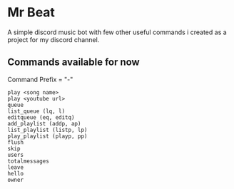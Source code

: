 # Mr Beat

A simple discord music bot with few other useful commands i created as a project for my discord channel.

## Commands available for now

Command Prefix = "-"
```
play <song name>
play <youtube url>
queue
list_queue (lq, l)
editqueue (eq, editq)
add_playlist (addp, ap)
list_playlist (listp, lp)
play_playlist (playp, pp)
flush
skip
users
totalmessages
leave
hello
owner
```
